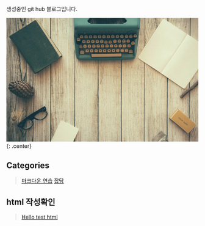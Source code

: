 생성중인 git hub 블로그입니다. 


![main](/Image/desk.png){: .center}


## Categories

> [마크다운 연습](Practice/MDPratice.md)
> [잡담](Board/board_reademe.md)


## html 작성확인
> [Hello test html](Practice/hello.html)
